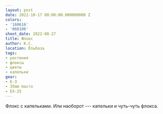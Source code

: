 ```yaml
---
layout: post
date: 2022-10-17 00:00:00.000000000 Z
colors:
- '160616'
- '060106'
shoot_date: 2022-08-27
title: Флокс
author: К.С.
location: Ёльбаза
tags:
- растения
- флоксы
- цветы
- капельки
gear:
- E-3
- 35mm macro
- EX-25
---
```

Флокс с капельками. Или наоборот --- капельки и чуть-чуть флокса.

